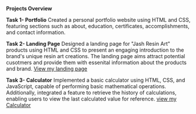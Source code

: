  **Projects Overview**

**Task 1- Portfolio**
Created a personal portfolio website using HTML and CSS, featuring sections such as about, education, certificates, accomplishments, and contact information.

**Task 2- Landing Page**
Designed a landing page for "Jash Resin Art" products using HTML and CSS to present an engaging introduction to the brand's unique resin art creations.  The landing page aims attract potential cusotmers and provide them with essenital information about the products and brand.
[View my landing page](https://drive.google.com/file/d/1Q0anHyvUX6shdHwoqw9Wp3GOWDEEYtZ8/view?usp=sharing)

**Task 3- Calculator**
Implemented a basic calculator using HTML, CSS, and JavaScript, capable of performing basic mathematical operations. Additionally, integrated a feature to retrieve the history of calculations, enabling users to view the last calculated value for reference.
[view my Calculator](https://drive.google.com/file/d/1xXyNwBmPytjbDN6rFCnbXAHh_n2-BDEB/view?usp=sharing)
